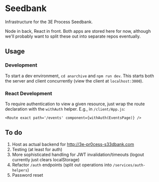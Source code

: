 # Seedbank
Infrastructure for the 3E Process Seedbank.

Node in back, React in front.
Both apps are stored here for now, although we'll probably want to split these out into separate repos eventually.

## Usage

### Development
To start a dev environment, `cd anarchive` and `npm run dev`. This starts both the server and client concurrently (view the client at `localhost:3000`).

### React Development
To require authentication to view a given resource, just wrap the route declaration with the `withAuth` helper. E.g., in `/client/App.js`:

```
<Route exact path='/events' component={withAuth(EventsPage)} />
```

## To do
1. Host as actual backend for http://3e-pr0cess-s33dbank.com
2. Testing (at least for auth)
3. More sophisticated handling for JWT invalidation/timeouts (logout currently just clears localStorage)
4. Refactor `/auth` endpoints (split out operations into `/services/auth-helpers`)
5. Password reset
